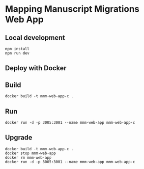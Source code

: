 # Mapping Manuscript Migrations Web App

## Local development

```
npm install
npm run dev
```

## Deploy with Docker

## Build
 `docker build -t mmm-web-app-c .`

## Run
 `docker run -d -p 3005:3001 --name mmm-web-app mmm-web-app-c`

## Upgrade
```
docker build -t mmm-web-app-c .
docker stop mmm-web-app
docker rm mmm-web-app
docker run -d -p 3005:3001 --name mmm-web-app mmm-web-app-c
```
